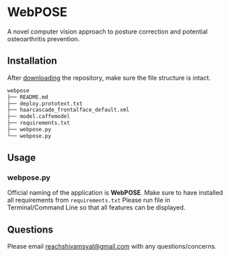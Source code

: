 # WebPOSE

A novel computer vision approach to posture correction and potential osteoarthritis prevention.
## Installation

After [downloading](https://github.com/shivamsyal/webpose/archive/main.zip) the repository, make sure the file structure is intact.

```bash
webpose
├── README.md
├── deploy.prototext.txt
├── haarcascade_frontalface_default.xml
├── model.caffemodel
├── requirements.txt
├── webpose.py
└── webpose.py
```

## Usage
### webpose.py
Official naming of the application is **WebPOSE**. Make sure to have installed all requirements from ```requirements.txt``` Please run file in Terminal/Command Line so that all features can be displayed.

## Questions
Please email reachshivamsyal@gmail.com with any questions/concerns.
